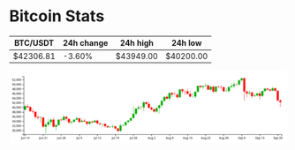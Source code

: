 # Bitcoin Stats

BTC/USDT|24h change|24h high|24h low|
|---|---|---|---|
|$42306.81|-3.60%|$43949.00|$40200.00|

<img src="./chart.svg">
